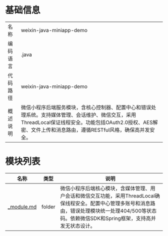 # 基础信息

|      |      |
|------|------|
| 名称 | weixin-java-miniapp-demo |
| 编码语言 | .java |
| 代码路径 | weixin-java-miniapp-demo |
| 概述说明 | 微信小程序后端服务模块，含核心控制器、配置中心和错误处理系统。支持媒体管理、会话维护、微信交互，采用ThreadLocal保证线程安全。功能包括OAuth2.0授权、AES解密、文件上传和消息路由，遵循RESTful风格，确保高并发安全。 |

# 模块列表

| 名称   | 类型  | 说明 |
|-------|------|-------------|
| [_module.md](src/main/java/com/_module.md) | folder | 微信小程序后端核心模块，含媒体管理、用户会话和微信交互功能，采用ThreadLocal确保线程安全。配置中心管理多账号和消息路由，错误处理模块统一处理404/500等状态码。依赖微信SDK和Spring框架，支持高并发无状态设计。 |


